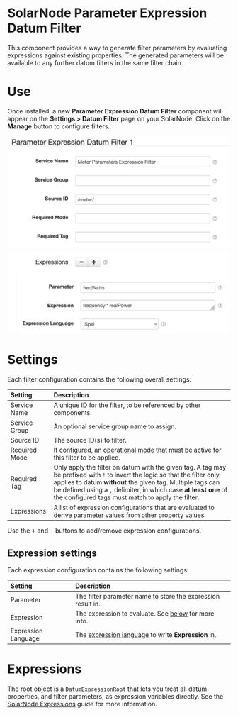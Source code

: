 # SolarNode Parameter Expression Datum Filter

This component provides a way to generate filter parameters by evaluating expressions against
existing properties. The generated parameters will be available to any further datum filters in the
same filter chain.

# Use

Once installed, a new **Parameter Expression Datum Filter** component will appear on the 
**Settings > Datum Filter** page on your SolarNode. Click on the **Manage** button to configure 
filters.

![Expression filter settings](docs/solarnode-parameter-filter-settings.png)

# Settings

Each filter configuration contains the following overall settings:

| Setting            | Description                                                       |
|:-------------------|:------------------------------------------------------------------|
| Service Name       | A unique ID for the filter, to be referenced by other components. |
| Service Group      | An optional service group name to assign. |
| Source ID          | The source ID(s) to filter. |
| Required Mode      | If configured, an [operational mode](https://github.com/SolarNetwork/solarnetwork/wiki/SolarNode-Operational-Modes) that must be active for this filter to be applied. |
| Required Tag       | Only apply the filter on datum with the given tag. A tag may be prefixed with <code>!</code> to invert the logic so that the filter only applies to datum **without** the given tag. Multiple tags can be defined using a `,` delimiter, in which case **at least one** of the configured tags must match to apply the filter. |
| Expressions        |  A list of expression configurations that are evaluated to derive parameter values from other property values. |

Use the <kbd>+</kbd> and <kbd>-</kbd> buttons to add/remove expression configurations.

## Expression settings

Each expression configuration contains the following settings:

| Setting             | Description                                                       |
|:--------------------|:------------------------------------------------------------------|
| Parameter           | The filter parameter name to store the expression result in. |
| Expression          | The expression to evaluate. See [below](#expressions) for more info. |
| Expression Language | The [expression language][expr-lang] to write **Expression** in. |

# Expressions

The root object is a `DatumExpressionRoot` that lets you treat all datum properties, and filter
parameters, as expression variables directly. See the [SolarNode Expressions][sn-expressions] guide
for more information.

[expr-lang]: https://github.com/SolarNetwork/solarnetwork/wiki/Expression-Languages
[sn-expressions]: https://github.com/SolarNetwork/solarnetwork/wiki/SolarNode-Expressions
